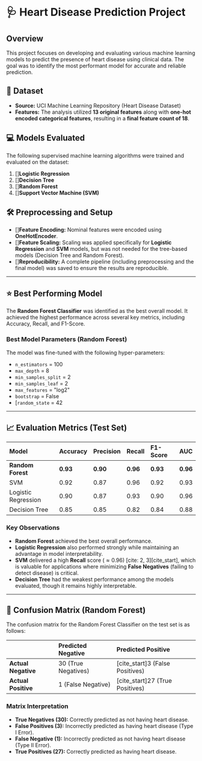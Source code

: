 # 🩺 Heart Disease Prediction Project

## Overview
This project focuses on developing and evaluating various machine learning models to predict the presence of heart disease using clinical data. The goal was to identify the most performant model for accurate and reliable prediction.

## 💾 Dataset
* **Source:** UCI Machine Learning Repository (Heart Disease Dataset) 
* **Features:** The analysis utilized **13 original features** along with **one-hot encoded categorical features**, resulting in a **final feature count of 18**.

## 💻 Models Evaluated
The following supervised machine learning algorithms were trained and evaluated on the dataset:
1.  []**Logistic Regression** 
2.  []**Decision Tree** 
3.  []**Random Forest** 
4.  []**Support Vector Machine (SVM)** 

## 🛠 Preprocessing and Setup
* []**Feature Encoding:** Nominal features were encoded using **OneHotEncoder**.
* []**Feature Scaling:** Scaling was applied specifically for **Logistic Regression** and **SVM** models, but was not needed for the tree-based models (Decision Tree and Random Forest).
* []**Reproducibility:** A complete pipeline (including preprocessing and the final model) was saved to ensure the results are reproducible.

---

## ⭐ Best Performing Model
The **Random Forest Classifier** was identified as the best overall model. It achieved the highest performance across several key metrics, including Accuracy, Recall, and F1-Score.

### Best Model Parameters (Random Forest)
The model was fine-tuned with the following hyper-parameters:
* `n_estimators` = 100 
* `max_depth` = 8 
* `min_samples_split` = 2 
* `min_samples_leaf` = 2 
* `max_features` = "log2" 
* `bootstrap` = False 
* [`random_state` = 42 

---

## 📈 Evaluation Metrics (Test Set)

| Model | Accuracy | Precision | Recall | F1-Score | AUC |
| :--- | :--- | :--- | :--- | :--- | :--- |
| **Random Forest** | **0.93** | **0.90** | **0.96** | **0.93** | **0.96** |
| SVM | 0.92 | 0.87 | 0.96 | 0.92 | 0.93 |
| Logistic Regression | 0.90 | 0.87 | 0.93 | 0.90 | 0.96 |
| Decision Tree | 0.85 | 0.85 | 0.82 | 0.84 | 0.88 |

### Key Observations
* **Random Forest** achieved the best overall performance.
* **Logistic Regression** also performed strongly while maintaining an advantage in model interpretability.
* **SVM** delivered a high **Recall** score ($\approx 0.96$) [cite: 2, 3][cite_start], which is valuable for applications where minimizing **False Negatives** (failing to detect disease) is critical.
* **Decision Tree** had the weakest performance among the models evaluated, though it remains highly interpretable.

---

## 🎯 Confusion Matrix (Random Forest)
The confusion matrix for the Random Forest Classifier on the test set is as follows:

| | Predicted Negative | Predicted Positive |
| :--- | :--- | :--- |
| **Actual Negative** | 30 (True Negatives) | [cite_start]3 (False Positives)  |
| **Actual Positive** | 1 (False Negative) | [cite_start]27 (True Positives)  |

### Matrix Interpretation
* **True Negatives (30):** Correctly predicted as not having heart disease.
* **False Positives (3):** Incorrectly predicted as having heart disease (Type I Error).
* **False Negative (1):** Incorrectly predicted as not having heart disease (Type II Error).
* **True Positives (27):** Correctly predicted as having heart disease.
